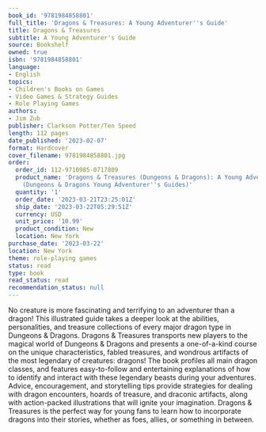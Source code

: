```yaml
---
book_id: '9781984858801'
full_title: 'Dragons & Treasures: A Young Adventurer''s Guide'
title: Dragons & Treasures
subtitle: A Young Adventurer's Guide
source: Bookshelf
owned: true
isbn: '9781984858801'
language:
- English
topics:
- Children's Books on Games
- Video Games & Strategy Guides
- Role Playing Games
authors:
- Jim Zub
publisher: Clarkson Potter/Ten Speed
length: 112 pages
date_published: '2023-02-07'
format: Hardcover
cover_filename: 9781984858801.jpg
order:
  order_id: 112-9710985-0717809
  product_name: 'Dragons & Treasures (Dungeons & Dragons): A Young Adventurer''s Guide
    (Dungeons & Dragons Young Adventurer''s Guides)'
  quantity: '1'
  order_date: '2023-03-21T23:25:01Z'
  ship_date: '2023-03-22T05:29:51Z'
  currency: USD
  unit_price: '10.99'
  product_condition: New
  location: New York
purchase_date: '2023-03-22'
location: New York
theme: role-playing games
status: read
type: book
read_status: read
recommendation_status: null
---
```

No creature is more fascinating and terrifying to an adventurer than a dragon! This illustrated guide takes a deeper look at the abilities, personalities, and treasure collections of every major dragon type in Dungeons & Dragons.
Dragons & Treasures transports new players to the magical world of Dungeons & Dragons and presents a one-of-a-kind course on the unique characteristics, fabled treasures, and wondrous artifacts of the most legendary of creatures: dragons! The book profiles all main dragon classes, and features easy-to-follow and entertaining explanations of how to identify and interact with these legendary beasts during your adventures. Advice, encouragement, and storytelling tips provide strategies for dealing with dragon encounters, hoards of treasure, and draconic artifacts, along with action-packed illustrations that will ignite your imagination.
Dragons & Treasures is the perfect way for young fans to learn how to incorporate dragons into their stories, whether as foes, allies, or something in between.
